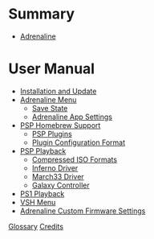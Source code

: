 # Summary

- [Adrenaline](./01-Intro.md)

# User Manual

- [Installation and Update](./02-Install.md)
- [Adrenaline Menu](./03-AdrenalineMenu.md)
	- [Save State](./03-AdrenalineMenu/01-SaveState.md)
	- [Adrenaline App Settings](./03-AdrenalineMenu/02-AdrenalineSettings.md)
- [PSP Homebrew Support](./04-HomebrewSupport.md)
	- [PSP Plugins](./04-HomebrewSupport/01-Plugin.md)
	- [Plugin Configuration Format](./04-HomebrewSupport/02-PluginConfigFormat.md)
- [PSP Playback](./05-PSPPlayback.md)
	- [Compressed ISO Formats](./05-PSPPlayback/01-CompressedIsoFormats.md)
	- [Inferno Driver](./05-PSPPlayback/02-Inferno.md)
	- [March33 Driver](./05-PSPPlayback/03-March33.md)
	- [Galaxy Controller](./05-PSPPlayback/04-Galaxy.md)
- [PS1 Playback](./06-PS1Playback.md)
- [VSH Menu](./07-VSHMenu.md)
- [Adrenaline Custom Firmware Settings](./08-CfwConfiguration.md)

<!--
- [Recovery Menu]
- [XMB Extra Menus ]

# Developer Manual
- [Development]
-->

[Glossary](./XX-Glossary.md)
[Credits](./XX-Credits.md)
